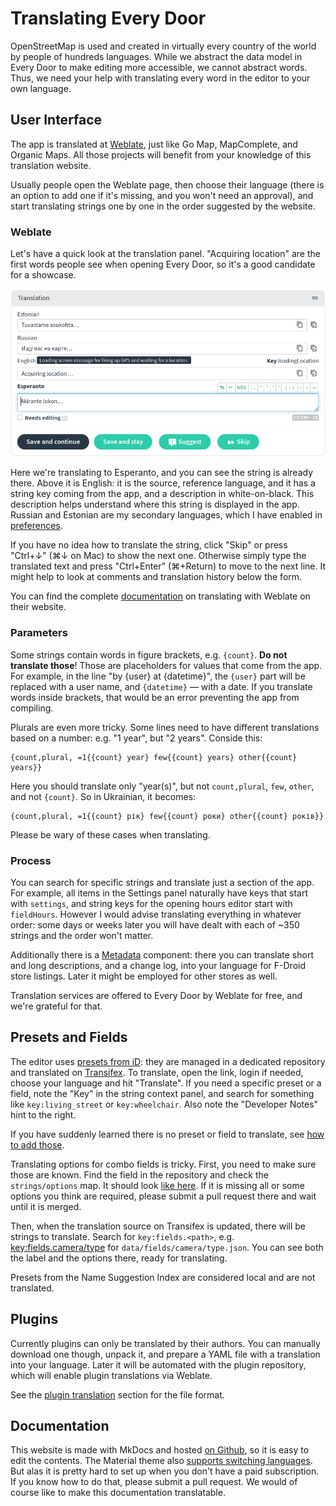 # Translating Every Door

OpenStreetMap is used and created in virtually every country of the world by people
of hundreds languages. While we abstract the data model in Every Door to make editing
more accessible, we cannot abstract words. Thus, we need your help with translating
every word in the editor to your own language.

## User Interface

The app is translated at [Weblate](https://hosted.weblate.org/projects/every-door/app/),
just like Go Map, MapComplete, and Organic Maps. All those projects will benefit from
your knowledge of this translation website.

Usually people open the Weblate page, then choose their language (there is an option
to add one if it's missing, and you won't need an approval), and start translating
strings one by one in the order suggested by the website.

### Weblate

Let's have a quick look at the translation panel. "Acquiring location" are the first
words people see when opening Every Door, so it's a good candidate for a showcase.

![](images/weblate-translation-pane.png)

Here we're translating to Esperanto, and you can see the string is already there.
Above it is English: it is the source, reference language, and it has a string key
coming from the app, and a description in white-on-black. This description helps
understand where this string is displayed in the app. Russian and Estonian are
my secondary languages, which I have enabled in
[preferences](https://hosted.weblate.org/accounts/profile/#languages).

If you have no idea how to translate the string, click "Skip" or press "Ctrl+↓" (⌘↓ on Mac)
to show the next one. Otherwise simply type the translated text and press "Ctrl+Enter"
(⌘+Return) to move to the next line. It might help to look at comments and translation
history below the form.

You can find the complete [documentation](https://docs.weblate.org/en/latest/user/translating.html)
on translating with Weblate on their website.

### Parameters

Some strings contain words in figure brackets, e.g. `{count}`. **Do not translate those**!
Those are placeholders for values that come from the app. For example, in the line
"by {user} at {datetime}", the `{user}` part will be replaced with a user name, and
`{datetime}` — with a date. If you translate words inside brackets, that would be
an error preventing the app from compiling.

Plurals are even more tricky. Some lines need to have different translations based
on a number: e.g. "1 year", but "2 years". Conside this:

    {count,plural, =1{{count} year} few{{count} years} other{{count} years}} 

Here you should translate only "year(s)", but not `count,plural`, `few`, `other`, and
not `{count}`. So in Ukrainian, it becomes:

    {count,plural, =1{{count} рік} few{{count} роки} other{{count} років}}

Please be wary of these cases when translating.

### Process

You can search for specific strings and translate just a section of the app. For example,
all items in the Settings panel naturally have keys that start with `settings`, and
string keys for the opening hours editor start with `fieldHours`. However I would advise
translating everything in whatever order: some days or weeks later you will have dealt with
each of ~350 strings and the order won't matter.

Additionally there is a [Metadata](https://hosted.weblate.org/projects/every-door/metadata/)
component: there you can translate short and long descriptions, and a change log, into
your language for F-Droid store listings. Later it might be employed for other stores as well.

Translation services are offered to Every Door by Weblate for free, and we're grateful for that.

## Presets and Fields

The editor uses [presets from iD](https://github.com/openstreetmap/id-tagging-schema):
they are managed in a dedicated repository and translated
on [Transifex](https://app.transifex.com/openstreetmap/id-editor/presets/).
To translate, open the link, login if needed, choose your language and hit "Translate".
If you need a specific preset or a field, note the "Key" in the string context panel,
and search for something like `key:living_street` or `key:wheelchair`. Also note
the "Developer Notes" hint to the right.

If you have suddenly learned there is no preset or field to translate, see
[how to add those](presets.md).

Translating options for combo fields is tricky. First, you need to make sure those
are known. Find the field in the repository and check the `strings/options` map.
It should look [like here](https://github.com/openstreetmap/id-tagging-schema/blob/main/data/fields/camera/type.json).
If it is missing all or some options you think are required, please submit a pull
request there and wait until it is merged.

Then, when the translation source on Transifex is updated, there will be strings to translate.
Search for `key:fields.<path>`, e.g.
[key:fields.camera/type](https://app.transifex.com/openstreetmap/id-editor/translate/#fr/presets?q=key%3Afields.camera%2Ftype)
for `data/fields/camera/type.json`.
You can see both the label and the options there, ready for translating.

Presets from the Name Suggestion Index are considered local and are not translated.

## Plugins

Currently plugins can only be translated by their authors. You can manually download one
though, unpack it, and prepare a YAML file with a translation into your language.
Later it will be automated with the plugin repository, which will enable plugin translations
via Weblate.

See the [plugin translation](../plugins/metadata/index.md) section for the file format.

## Documentation

This website is made with MkDocs and hosted [on Github](https://github.com/Zverik/everydoor-website/tree/main/docs),
so it is easy to edit the contents. The Material theme also
[supports switching languages](https://squidfunk.github.io/mkdocs-material/setup/changing-the-language/#site-language-selector).
But alas it is pretty hard to set up when you don't have a paid subscription. If you know
how to do that, please submit a pull request. We would of course like to make this documentation
translatable.
